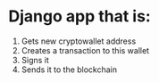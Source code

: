 # Django app that is:
<ol>
  <li>Gets new cryptowallet address</li>
  <li>Creates a transaction to this wallet</li>
  <li>Signs it</li>
  <li>Sends it to the blockchain</li>
</ol>
